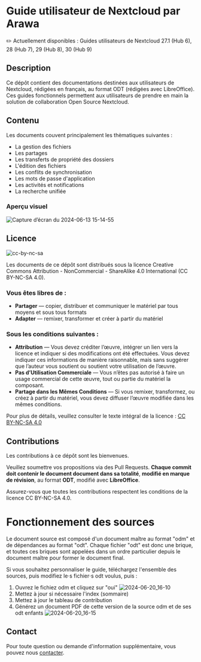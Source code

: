 # Guide utilisateur de Nextcloud par Arawa

✏️ Actuellement disponibles : Guides utilisateurs de Nextcloud 27.1 (Hub 6), 28 (Hub 7), 29 (Hub 8), 30 (Hub 9)

## Description

Ce dépôt contient des documentations destinées aux utilisateurs de Nextcloud, rédigées en français, au format ODT (rédigées avec LibreOffice). Ces guides fonctionnels permettent aux utilisateurs de prendre en main la solution de collaboration Open Source Nextcloud.

## Contenu

Les documents couvent principalement les thèmatiques suivantes :

- La gestion des fichiers
- Les partages
- Les transferts de propriété des dossiers
- L'édition des fichiers
- Les conflits de synchronisation
- Les mots de passe d'application
- Les activités et notifications
- La recherche unifiée

### Aperçu visuel

![Capture d’écran du 2024-06-13 15-14-55](https://github.com/arawa/guides-utilisateurs-nextcloud/assets/33763786/dd372ca7-4726-4621-b88d-d3ffcec92959)

## Licence

![cc-by-nc-sa](https://github.com/arawa/guides-utilisateurs-nextcloud/assets/33763786/eaf832ed-8651-4bfc-b85d-bbe633756a8c)

Les documents de ce dépôt sont distribués sous la licence Creative Commons Attribution - NonCommercial - ShareAlike 4.0 International (CC BY-NC-SA 4.0). 

### Vous êtes libres de :

- **Partager** — copier, distribuer et communiquer le matériel par tous moyens et sous tous formats
- **Adapter** — remixer, transformer et créer à partir du matériel

### Sous les conditions suivantes :

- **Attribution** — Vous devez créditer l’œuvre, intégrer un lien vers la licence et indiquer si des modifications ont été effectuées. Vous devez indiquer ces informations de manière raisonnable, mais sans suggérer que l’auteur vous soutient ou soutient votre utilisation de l’œuvre.
- **Pas d’Utilisation Commerciale** — Vous n’êtes pas autorisé à faire un usage commercial de cette œuvre, tout ou partie du matériel la composant.
- **Partage dans les Mêmes Conditions** — Si vous remixer, transformez, ou créez à partir du matériel, vous devez diffuser l’œuvre modifiée dans les mêmes conditions.

Pour plus de détails, veuillez consulter le texte intégral de la licence : [CC BY-NC-SA 4.0](https://creativecommons.org/licenses/by-nc-sa/4.0/)

## Contributions

Les contributions à ce dépôt sont les bienvenues. 

Veuillez soumettre vos propositions via des Pull Requests. **Chaque commit doit contenir le document document dans sa totalité**, **modifié en marque de révision**, au format **ODT**, modifié avec **LibreOffice**.

Assurez-vous que toutes les contributions respectent les conditions de la licence CC BY-NC-SA 4.0.

# Fonctionnement des sources

Le document source est composé d'un document maître au format "odm" et de dépendances au format "odt". Chaque fichier "odt" est donc une brique, et toutes ces briques sont appelées dans un ordre particulier depuis le document maître pour former le document final. 

Si vous souhaitez personnaliser le guide, téléchargez l'ensemble des sources, puis modifiez le⋅s fichier⋅s odt voulus, puis : 
1. Ouvrez le fichiez odm et cliquez sur "oui" 
![2024-06-20_16-10](https://github.com/arawa/guides-utilisateurs-nextcloud/assets/33763786/89c53a77-075f-4df4-838f-4bbd4613ef20)
2. Mettez à jour si nécessaire l'index (sommaire)
3. Mettez à jour le tableau de contribution
4. Générez un document PDF de cette version de la source odm et de ses odt enfants 
![2024-06-20_16-15](https://github.com/arawa/guides-utilisateurs-nextcloud/assets/33763786/7da41af3-08e6-439d-a883-7f6bab8520d3)

## Contact

Pour toute question ou demande d'information supplémentaire, vous pouvez nous [contacter](https://www.arawa.fr/contact/).
